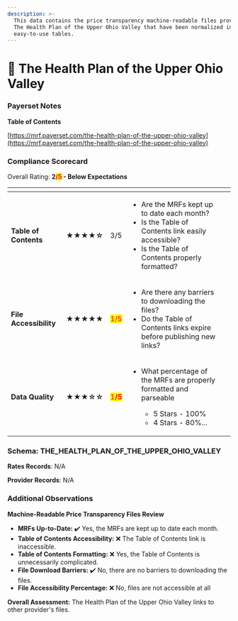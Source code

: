 ```yaml
---
description: >-
  This data contains the price transparency machine-readable files provided by
  The Health Plan of the Upper Ohio Valley that have been normalized into
  easy-to-use tables.
---
```


# 🔴 The Health Plan of the Upper Ohio Valley

### Payerset Notes

**Table of Contents**

[https://mrf.payerset.com/the-health-plan-of-the-upper-ohio-valley](https://mrf.payerset.com/the-health-plan-of-the-upper-ohio-valley)

### Compliance Scorecard

Overall Rating: **2**<mark style="color:red;">**/5**</mark>**&#x20;- Below Expectations**

<table data-view="cards"><thead><tr><th></th><th></th><th></th><th></th><th data-hidden data-card-cover data-type="files"></th></tr></thead><tbody><tr><td><strong>Table of Contents</strong></td><td><strong>★★★★☆</strong></td><td>3/5</td><td><ul><li>Are the MRFs kept up to date each month? </li><li>Is the Table of Contents link easily accessible?</li><li>Is the Table of Contents properly formatted?</li></ul></td><td></td></tr><tr><td><strong>File Accessibility</strong></td><td><strong>★★★★★</strong></td><td><mark style="color:red;">1/5</mark></td><td><ul><li>Are there any barriers to downloading the files?</li><li>Do the Table of Contents links expire before publishing new links?</li></ul></td><td></td></tr><tr><td><strong>Data Quality</strong></td><td><strong>★★★☆☆</strong></td><td><mark style="color:red;">1<strong>/5</strong></mark></td><td><ul><li><p>What percentage of the MRFs are properly formatted and parseable</p><ul><li>5 Stars - 100%</li><li>4 Stars - 80%...</li></ul></li></ul></td><td></td></tr></tbody></table>

### Schema: THE\_HEALTH\_PLAN\_OF\_THE\_UPPER\_OHIO\_VALLEY

**Rates Records**: N/A

**Provider Records**: N/A

### Additional Observations

**Machine-Readable Price Transparency Files Review**

* **MRFs Up-to-Date:** ✔️ Yes, the MRFs are kept up to date each month.
* **Table of Contents Accessibility:** :x: The Table of Contents link is inaccessible.
* **Table of Contents Formatting:** :x: Yes, the Table of Contents is unnecessarily complicated.
* **File Download Barriers:** ✔️ No, there are no barriers to downloading the files.
* **File Accessibility Percentage:** :x: No, files are not accessible at all

**Overall Assessment:** The Health Plan of the Upper Ohio Valley links to other provider's files.
